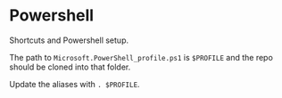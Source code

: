 # Powershell

Shortcuts and Powershell setup.

The path to `Microsoft.PowerShell_profile.ps1` is `$PROFILE` and the repo should be cloned into that folder.

Update the aliases with `. $PROFILE`.
